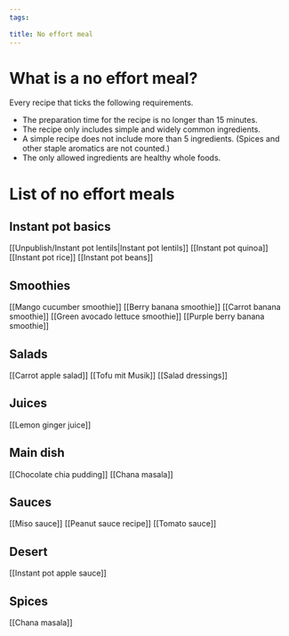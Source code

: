 ```yaml
---
tags:
  
title: No effort meal
---
```

# What is a no effort meal?
Every recipe that ticks the following requirements.
- The preparation time for the recipe is no longer than 15 minutes.
- The recipe only includes simple and widely common ingredients.
- A simple recipe does not include more than 5 ingredients. (Spices and other staple aromatics are not counted.)
- The only allowed ingredients are healthy whole foods.
# List of no effort meals
## Instant pot basics
[[Unpublish/Instant pot lentils|Instant pot lentils]]
[[Instant pot quinoa]]
[[Instant pot rice]]
[[Instant pot beans]]
## Smoothies
[[Mango cucumber smoothie]]
[[Berry banana smoothie]]
[[Carrot banana smoothie]]
[[Green avocado lettuce smoothie]]
[[Purple berry banana smoothie]]
## Salads
[[Carrot apple salad]]
[[Tofu mit Musik]]
[[Salad dressings]]
## Juices
[[Lemon ginger juice]]
## Main dish
[[Chocolate chia pudding]]
[[Chana masala]]
## Sauces
[[Miso sauce]]
[[Peanut sauce recipe]]
[[Tomato sauce]]
## Desert
[[Instant pot apple sauce]]
## Spices
[[Chana masala]]
